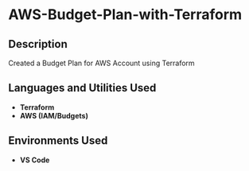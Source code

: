 # <h1>AWS-Budget-Plan-with-Terraform</h1>

<h2>Description</h2>
Created a Budget Plan for AWS Account using Terraform
<br />


<h2>Languages and Utilities Used</h2>

- <b>Terraform</b> 
- <b>AWS (IAM/Budgets)</b>

<h2>Environments Used </h2>

- <b>VS Code</b>

